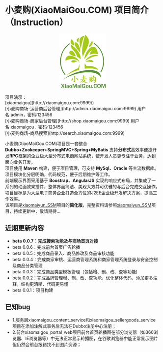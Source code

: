 # 小麦购(XiaoMaiGou.COM) 项目简介（Instruction）

<p align="center" >
  <img src="src/main/resources/xiaomaigoulogo/xiaomaigoulogo.png" alt="xiaomaigou.com" title="xiaomaigou.com">
</p>
项目演示：<br>
[xiaomaigou](http://xiaomaigou.com:9999/) <br>
[小麦购商场-运营商后台管理](http://admin.xiaomaigou.com:9999) 用户名:admin，密码:123456<br>
[小麦购商场-商家后台管理](http://shop.xiaomaigou.com:9999) 用户名:xiaomaigou，密码:123456<br>
[小麦购商场-商品搜索](http://search.xiaomaigou.com:9999) <br>

小麦购(XiaoMaiGou.COM)项目是一套整合 **Dubbo+Zookeeper+SpringMVC+Spring+MyBatis** 支持**分布式**高效率便捷开发**RPC**框架的企业级大型分布式电商网站系统，使开发人员更专注于业务，达到面向业务开发。<br>
项目使用 **Maven** 构建，便于项目管理，可支持 **MySql、Oracle** 等主流数据库。<br>
项目模块化分层明确，代码规范，便于后期维护等工作。<br>
前端展示界面采用基于 **Boostrap、AngularJS** 实现的响应式布局，并集成了一系列的动画效果插件，整体界面简洁、美观大方并可优雅的与后台完成交互操作。<br>
项目目标是为大型电子商务企业打造全方位的J2EE企业级开发解决方案，提高工作效率。<br>
该项目是[xiaomaiyun_SSM](https://github.com/xiaomaiyun/xiaomaiyun_SSM)项目的**简化版**，完整资料请参照[xiaomaiyun_SSM](https://github.com/xiaomaiyun/xiaomaiyun_SSM)项目，持续更新中，敬请期待...

## 近期更新内容
* **beta 0.0.7：完成搜索功能及与商场首页对接**
* beta 0.0.6：完成前台首页广告轮播
* beta 0.0.5：完成商品录入、商品修改及商品审核功能
* beta 0.0.4：完成商家审核、运营商管理系统和商家管理系统登录与安全控制及商品分类管理
* beta 0.0.3：完成商品类型模板管理（包括增、删、改、查等功能)
* beta 0.0.2：完成品牌管理增、删、改、查功能，优化整体代码、添加更多注释，结构更清晰、代码更易懂
* beta 0.0.1：项目构建

## 已知bug
* 1.服务层xiaomaigou_content_service和xiaomaigou_sellergoods_service项目在添加注解式事务后无法在Dubbo注册中心注册；
* 2.前台xiaomaigou_portal_web项目前台首页轮播图在部分浏览器（如360浏览器、IE浏览器等）中无法正常显示轮播图，在谷歌浏览器中能正常显示图片但仍然会前台报错找不到图片资源；


